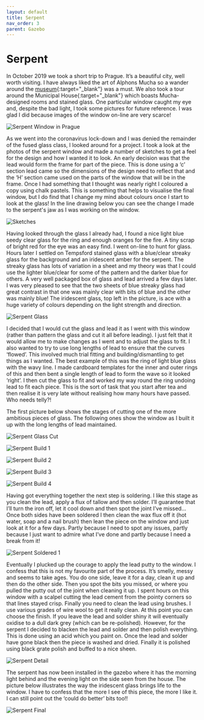 ```yaml
---
layout: default
title: Serpent
nav_order: 3
parent: Gazebo
---
```


# Serpent

In October 2019 we took a short trip to Prague. It’s a beautiful city, well worth visiting. I have always liked the art of Alphons Mucha so a wander around the [museum](https://www.mucha.cz/en/){:target="_blank"} was a must. We also took a tour around the Municipal House{:target="_blank"} which boasts Mucha-designed rooms and stained glass. One particular window caught my eye and, despite the bad light, I took some pictures for future reference. I was glad I did because images of the window on-line are very scarce!

![Serpent Window in Prague](/images/serpentoriginal.jpg)

As we went into the coronavirus lock-down and I was denied the remainder of the fused glass class, I looked around for a project. I took a look at the photos of the serpent window and made a number of sketches to get a feel for the design and how I wanted it to look. An early decision was that the lead would form the frame for part of the piece. This is done using a ‘c’ section lead came so the dimensions of the design need to reflect that and the ‘H’ section came used on the parts of the window that will be in the frame. Once I had something that I thought was nearly right I coloured a copy using chalk pastels. This is something that helps to visualise the final window, but I do find that I change my mind about colours once I start to look at the glass! In the line drawing below you can see the change I made to the serpent's jaw as I was working on the window.

![Sketches](/images/serpentpattern.jpg)

Having looked through the glass I already had, I found a nice light blue seedy clear glass for the ring and enough oranges for the fire. A tiny scrap of bright red for the eye was an easy find. I went on-line to hunt for glass. Hours later I settled on Tempsford stained glass with a blue/clear streaky glass for the background and an iridescent amber for the serpent. The streaky glass has lots of variation in a sheet and my theory was that I could use the lighter blue/clear for some of the pattern and the darker blue for others. A very well packaged box of glass and lead arrived a few days later. I was very pleased to see that the two sheets of blue streaky glass had great contrast in that one was mainly clear with bits of blue and the other was mainly blue! The iridescent glass, top left in the picture, is ace with a huge variety of colours depending on the light strength and direction.

![Serpent Glass](/images/serpentglass.jpg)

I decided that I would cut the glass and lead it as I went with this window (rather than pattern the glass and cut it all before leading). I just felt that it would allow me to make changes as I went and to adjust the glass to fit. I also wanted to try to use long lengths of lead to ensure that the curves ‘flowed’. This involved much trial fitting and building/dismantling to get things as I wanted. The best example of this was the ring of light blue glass with the wavy line. I made cardboard templates for the inner and outer rings of this and then bent a single length of lead to form the wave so it looked ‘right’. I then cut the glass to fit and worked my way round the ring undoing lead to fit each piece. This is the sort of task that you start after tea and then realise it is very late without realising how many hours have passed. Who needs telly?!

The first picture below shows the stages of cutting one of the more ambitious pieces of glass. The following ones show the window as I built it up with the long lengths of lead maintained.

![Serpent Glass Cut](/images/serpentglasscut.jpg)

![Serpent Build 1](/images/serpentbuild1.jpg)

![Serpent Build 2](/images/serpentbuild2.jpg)

![Serpent Build 3](/images/serpentbuild3.jpg)

![Serpent Build 4](/images/serpentbuild4.jpg)

Having got everything together the next step is soldering. I like this stage as you clean the lead, apply a flux of tallow and then solder. I’ll guarantee that I’ll turn the iron off, let it cool down and then spot the joint I’ve missed… Once both sides have been soldered I then clean the wax flux off it (hot water, soap and a nail brush) then lean the piece on the window and just look at it for a few days. Partly because I need to spot any issues, partly because I just want to admire what I’ve done and partly because I need a break from it!

![Serpent Soldered 1](/images/serpentsoldered1.jpg)

Eventually I plucked up the courage to apply the lead putty to the window. I confess that this is not my favourite part of the process. It’s smelly, messy and seems to take ages. You do one side, leave it for a day, clean it up and then do the other side. Then you spot the bits you missed, or where you pulled the putty out of the joint when cleaning it up. I spent hours on this window with a scalpel cutting the lead cement from the pointy corners so that lines stayed crisp. Finally you need to clean the lead using brushes. I use various grades of wire wool to get it really clean. At this point you can choose the finish. If you leave the lead and solder shiny it will eventually oxidise to a dull dark grey (which can be re-polished). However, for the serpent I decided to blacken the lead and solder and then polish everything. This is done using an acid which you paint on. Once the lead and solder have gone black then the piece is washed and dried. Finally it is polished using black grate polish and buffed to a nice sheen.

![Serpent Detail](/images/serpentdetail.jpg)

The serpent has now been installed in the gazebo where it has the morning light behind and the evening light on the side seen from the house. The picture below illustrates the way the iridescent glass brings life to the window. I have to confess that the more I see of this piece, the more I like it. I can still point out the ‘could do better’ bits too!!

![Serpent Final](/images/serpentfinal.jpg)
